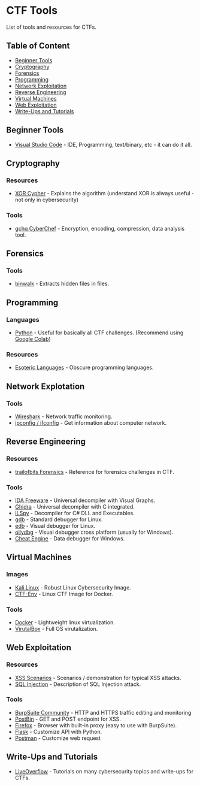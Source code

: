 # CTF Tools
List of tools and resources for CTFs.

## Table of Content
- [Beginner Tools](#beginner-tools)
- [Cryptography](#cryptography)
- [Forensics](#forensics)
- [Programming](#programming)
- [Network Exploitation](#network-exploitation)
- [Reverse Engineering](#reverse-engineering)
- [Virtual Machines](#virtual-machines)
- [Web Exploitation](#web-exploitation)
- [Write-Ups and Tutorials](#write-ups-and-tutorials)

## Beginner Tools
- [Visual Studio Code](https://code.visualstudio.com/) - IDE, Programming, text/binary, etc - it can do it all.

## Cryptography 

### Resources
- [XOR Cypher](https://en.wikipedia.org/wiki/XOR_cipher) - Explains the algorithm (understand XOR is always useful - not only in cybersecurity)

### Tools
- [gchq CyberChef](https://gchq.github.io/CyberChef/) - Encryption, encoding, compression, data analysis tool.

## Forensics

### Tools
- [binwalk](https://tools.kali.org/forensics/binwalk) - Extracts hidden files in files.

## Programming

### Languages
- [Python](https://www.python.org/) - Useful for basically all CTF challenges. (Recommend using [Google Colab](https://colab.research.google.com/))

### Resources
- [Esoteric Languages](https://esolangs.org/wiki/Main_Page) - Obscure programming languages.

## Network Explotation

### Tools
- [Wireshark](https://www.wireshark.org/) - Network traffic monitoring.
- [ipconfig / ifconfig](https://docs.microsoft.com/en-us/windows-server/administration/windows-commands/ipconfig) - Get information about computer network.

## Reverse Engineering 

### Resources
- [trailofbits Forensics](https://trailofbits.github.io/ctf/forensics/) - Reference for forensics challenges in CTF.

### Tools
- [IDA Freeware](https://www.hex-rays.com/products/ida/support/download_freeware.shtml) - Universal decompiler with Visual Graphs.
- [Ghidra](https://ghidra-sre.org/) - Universal decompiler with C integrated.
- [ILSpy](https://github.com/icsharpcode/ILSpy/releases) - Decompiler for C# DLL and Executables.
- [gdb](https://www.gnu.org/software/gdb/) - Standard debugger for Linux.
- [edb](https://tools.kali.org/reverse-engineering/edb-debugger) - Visual debugger for Linux.
- [ollydbg](http://www.ollydbg.de/) - Visual debugger cross platform (usually for Windows).
- [Cheat Engine](https://www.cheatengine.org/) - Data debugger for Windows.

## Virtual Machines

### Images
- [Kali Linux](https://www.kali.org/) - Robust Linux Cybersecurity Image.
- [CTF-Env](https://github.com/alexandre-lavoie/ctf-env) - Linux CTF Image for Docker.

### Tools
- [Docker](https://www.docker.com/) - Lightweight linux virtualization.
- [VirutalBox](https://www.virtualbox.org/) - Full OS virutalization.

## Web Exploitation

### Resources
- [XSS Scenarios](https://pentest-tools.com/blog/xss-attacks-practical-scenarios/) - Scenarios / demonstration for typical XSS attacks.
- [SQL Injection](https://www.w3schools.com/sql/sql_injection.asp) - Description of SQL Injection attack.

### Tools
- [BurpSuite Community](https://portswigger.net/burp/communitydownload) - HTTP and HTTPS traffic editing and monitoring
- [PostBin](https://postb.in/) - GET and POST endpoint for XSS.
- [Firefox](https://www.mozilla.org/firefox/) - Browser with built-in proxy (easy to use with BurpSuite).
- [Flask](https://www.flaskapi.org/) - Customize API with Python.
- [Postman](https://www.getpostman.com/) - Customize web request

## Write-Ups and Tutorials
- [LiveOverflow](https://www.youtube.com/channel/UClcE-kVhqyiHCcjYwcpfj9w) - Tutorials on many cybersecurity topics and write-ups for CTFs.